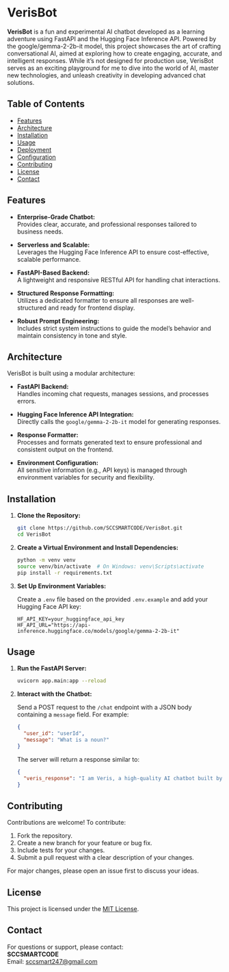 # VerisBot

**VerisBot** is a fun and experimental AI chatbot developed as a learning adventure using FastAPI and the Hugging Face Inference API. Powered by the google/gemma-2-2b-it model, this project showcases the art of crafting conversational AI, aimed at exploring how to create engaging, accurate, and intelligent responses. While it’s not designed for production use, VerisBot serves as an exciting playground for me to dive into the world of AI, master new technologies, and unleash creativity in developing advanced chat solutions.


## Table of Contents

- [Features](#features)
- [Architecture](#architecture)
- [Installation](#installation)
- [Usage](#usage)
- [Deployment](#deployment)
- [Configuration](#configuration)
- [Contributing](#contributing)
- [License](#license)
- [Contact](#contact)

## Features

- **Enterprise-Grade Chatbot:**  
  Provides clear, accurate, and professional responses tailored to business needs.
  
- **Serverless and Scalable:**  
  Leverages the Hugging Face Inference API to ensure cost-effective, scalable performance.
  
- **FastAPI-Based Backend:**  
  A lightweight and responsive RESTful API for handling chat interactions.
  
- **Structured Response Formatting:**  
  Utilizes a dedicated formatter to ensure all responses are well-structured and ready for frontend display.
  
- **Robust Prompt Engineering:**  
  Includes strict system instructions to guide the model’s behavior and maintain consistency in tone and style.

## Architecture

VerisBot is built using a modular architecture:

- **FastAPI Backend:**  
  Handles incoming chat requests, manages sessions, and processes errors.
  
- **Hugging Face Inference API Integration:**  
  Directly calls the `google/gemma-2-2b-it` model for generating responses.
  
- **Response Formatter:**  
  Processes and formats generated text to ensure professional and consistent output on the frontend.
  
- **Environment Configuration:**  
  All sensitive information (e.g., API keys) is managed through environment variables for security and flexibility.

## Installation

1. **Clone the Repository:**

   ```bash
   git clone https://github.com/SCCSMARTCODE/VerisBot.git
   cd VerisBot
   ```

2. **Create a Virtual Environment and Install Dependencies:**

   ```bash
   python -m venv venv
   source venv/bin/activate  # On Windows: venv\Scripts\activate
   pip install -r requirements.txt
   ```

3. **Set Up Environment Variables:**

   Create a `.env` file based on the provided `.env.example` and add your Hugging Face API key:

   ```env
   HF_API_KEY=your_huggingface_api_key
   HF_API_URL="https://api-inference.huggingface.co/models/google/gemma-2-2b-it"
   ```

## Usage

1. **Run the FastAPI Server:**

   ```bash
   uvicorn app.main:app --reload
   ```

2. **Interact with the Chatbot:**

   Send a POST request to the `/chat` endpoint with a JSON body containing a `message` field. For example:

   ```json
   {
     "user_id": "userId",
     "message": "What is a noun?"
   }
   ```

   The server will return a response similar to:

   ```json
   {
     "veris_response": "I am Veris, a high-quality AI chatbot built by SCCSMARTCODE using the Hugging Face Inference API. [Detailed answer...]"
   }
   ```

## Contributing

Contributions are welcome! To contribute:

1. Fork the repository.
2. Create a new branch for your feature or bug fix.
3. Include tests for your changes.
4. Submit a pull request with a clear description of your changes.

For major changes, please open an issue first to discuss your ideas.

## License

This project is licensed under the [MIT License](LICENSE).

## Contact

For questions or support, please contact:  
**SCCSMARTCODE**  
Email: [sccsmart247@gmail.com](mailto:sccsmart247@gmail.com)
